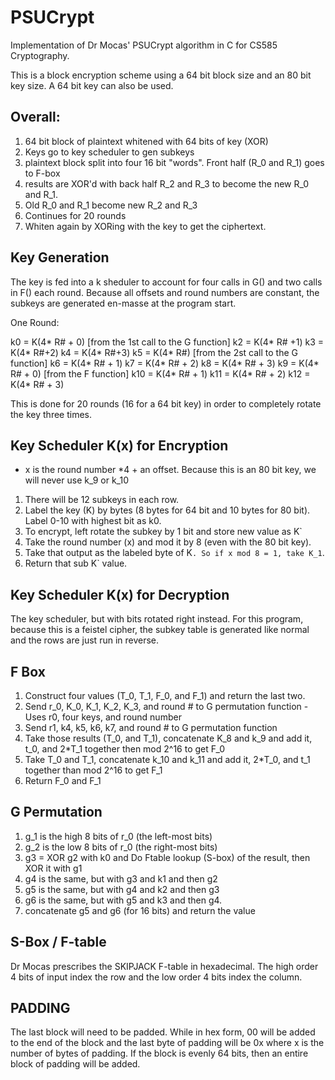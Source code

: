 # PSUCrypt
Implementation of Dr Mocas' PSUCrypt algorithm in C for CS585 Cryptography.

This is a block encryption scheme using a 64 bit block size and an 80 bit key size.
A 64 bit key can also be used.

## Overall:
1. 64 bit block of plaintext whitened with 64 bits of key (XOR)
2. Keys go to key scheduler to gen subkeys
3. plaintext block split into four 16 bit "words". Front half (R_0 and R_1) goes to F-box
4. results are XOR'd with back half R_2 and R_3 to become the new R_0 and R_1.
5. Old R_0 and R_1 become new R_2 and R_3
6. Continues for 20 rounds
7. Whiten again by XORing with the key to get the ciphertext.

## Key Generation
The key is fed into a k sheduler to account for four calls in G() and two calls in F() each round. Because all offsets and round numbers are constant, the subkeys are generated en-masse at the program start.

One Round:

k0 = K(4* R# + 0) [from the 1st call to the G function]
k2 = K(4* R# +1)
k3 = K(4* R#+2)
k4 = K(4* R#+3)
k5 = K(4* R#) [from the 2st call to the G function]
k6 = K(4* R# + 1)
k7 = K(4* R# + 2)
k8 = K(4* R# + 3)
k9 = K(4* R# + 0) [from the F function]
k10 = K(4* R# + 1)
k11 = K(4* R# + 2)
k12 = K(4* R# + 3)

This is done for 20 rounds (16 for a 64 bit key) in order to completely rotate the key three times.

## Key Scheduler K(x) for Encryption
* x is the round number *4 + an offset. Because this is an 80 bit key, we will never use k_9 or k_10
1. There will be 12 subkeys in each row.
2. Label the key (K) by bytes (8 bytes for 64 bit and 10 bytes for 80 bit). Label 0-10 with highest bit as k0.
3. To encrypt, left rotate the subkey by 1 bit and store new value as K`
4. Take the round number (x) and mod it by 8 (even with the 80 bit key). 
5. Take that output as the labeled byte of K`. So if x mod 8 = 1, take K_1`.
6. Return that sub K` value.

## Key Scheduler K(x) for Decryption
The key scheduler, but with bits rotated right instead. For this program, because this is a feistel cipher, the subkey table is generated like normal and the rows are just run in reverse.

## F Box
1. Construct four values (T_0, T_1, F_0, and F_1) and return the last two.
2. Send r_0, K_0, K_1, K_2, K_3, and round # to G permutation function - Uses r0, four keys, and round number
3. Send r1, k4, k5, k6, k7, and round # to G permutation function
4. Take those results (T_0, and T_1), concatenate K_8 and k_9 and add it, t_0, and 2*T_1 together then mod 2^16 to get F_0
5. Take T_0 and T_1, concatenate k_10 and k_11 and add it, 2*T_0, and t_1 together than mod 2^16 to get F_1
6. Return F_0 and F_1


## G Permutation
1. g_1 is the high 8 bits of r_0 (the left-most bits)
2. g_2 is the low 8 bits of r_0 (the right-most bits)
3. g3 = XOR g2 with k0 and Do Ftable lookup (S-box) of the result, then XOR it with g1
4. g4 is the same, but with g3 and k1 and then g2
5. g5 is the same, but with g4 and k2 and then g3
6. g6 is the same, but with g5 and k3 and then g4.
7. concatenate g5 and g6 (for 16 bits) and return the value

## S-Box / F-table
Dr Mocas prescribes the SKIPJACK F-table in hexadecimal. The high order 4 bits of input index the row and the low order 4 bits index the column.
		   

## PADDING 
The last block will need to be padded. 
While in hex form, 00 will be added to the end of the block and the last byte of padding will be 0x where x is the number of bytes of padding.
If the block is evenly 64 bits, then an entire block of padding will be added.



